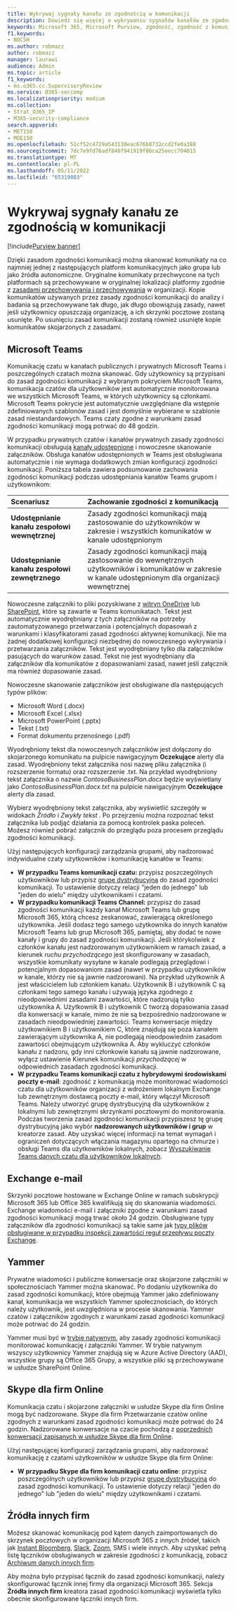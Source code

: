 ```yaml
---
title: Wykrywaj sygnały kanału ze zgodnością w komunikacji
description: Dowiedz się więcej o wykrywaniu sygnałów kanałów ze zgodnością z komunikacją.
keywords: Microsoft 365, Microsoft Purview, zgodność, zgodność z komunikacją
f1.keywords:
- NOCSH
ms.author: robmazz
author: robmazz
manager: laurawi
audience: Admin
ms.topic: article
f1_keywords:
- ms.o365.cc.SupervisoryReview
ms.service: O365-seccomp
ms.localizationpriority: medium
ms.collection:
- Strat_O365_IP
- M365-security-compliance
search.appverid:
- MET150
- MOE150
ms.openlocfilehash: 51cf52c4729a543130eac676b8732ccd2fe0a388
ms.sourcegitcommit: 7dc7e9fd76adf848f941919f86ca25eecc704015
ms.translationtype: MT
ms.contentlocale: pl-PL
ms.lasthandoff: 05/11/2022
ms.locfileid: "65319083"
---
```

# <a name="detect-channel-signals-with-communication-compliance"></a>Wykrywaj sygnały kanału ze zgodnością w komunikacji

[!include[Purview banner](../includes/purview-rebrand-banner.md)]

Dzięki zasadom zgodności komunikacji można skanować komunikaty na co najmniej jednej z następujących platform komunikacyjnych jako grupa lub jako źródła autonomiczne. Oryginalne komunikaty przechwycone na tych platformach są przechowywane w oryginalnej lokalizacji platformy zgodnie z [zasadami przechowywania i przechowywania](/microsoft-365/compliance/information-governance) w organizacji. Kopie komunikatów używanych przez zasady zgodności komunikacji do analizy i badania są przechowywane tak długo, jak długo obowiązują zasady, nawet jeśli użytkownicy opuszczają organizację, a ich skrzynki pocztowe zostaną usunięte. Po usunięciu zasad komunikacji zostaną również usunięte kopie komunikatów skojarzonych z zasadami.

## <a name="microsoft-teams"></a>Microsoft Teams

Komunikację czatu w kanałach publicznych i prywatnych Microsoft Teams i poszczególnych czatach można skanować. Gdy użytkownicy są przypisani do zasad zgodności komunikacji z wybranym pokryciem Microsoft Teams, komunikacja czatów dla użytkowników jest automatycznie monitorowana we wszystkich Microsoft Teams, w których użytkownicy są członkami. Microsoft Teams pokrycie jest automatycznie uwzględniane dla wstępnie zdefiniowanych szablonów zasad i jest domyślnie wybierane w szablonie zasad niestandardowych. Teams czaty zgodne z warunkami zasad zgodności komunikacji mogą potrwać do 48 godzin.

W przypadku prywatnych czatów i kanałów prywatnych zasady zgodności komunikacji obsługują [kanały udostępnione](/MicrosoftTeams/shared-channels) i nowoczesne skanowanie załączników. Obsługa kanałów udostępnionych w Teams jest obsługiwana automatycznie i nie wymaga dodatkowych zmian konfiguracji zgodności komunikacji. Poniższa tabela zawiera podsumowanie zachowania zgodności komunikacji podczas udostępniania kanałów Teams grupom i użytkownikom:

|**Scenariusz**|**Zachowanie zgodności z komunikacją**|
|:-----------|:------------------------------------|
| **Udostępnianie kanału zespołowi wewnętrznej** | Zasady zgodności komunikacji mają zastosowanie do użytkowników w zakresie i wszystkich komunikatów w kanale udostępnionym |
| **Udostępnianie kanału zespołowi zewnętrznego** | Zasady zgodności komunikacji mają zastosowanie do wewnętrznych użytkowników i komunikatów w zakresie w kanale udostępnionym dla organizacji wewnętrznej |

Nowoczesne załączniki to pliki pozyskiwane z [witryn OneDrive](/onedrive/plan-onedrive-enterprise#modern-attachments) lub [SharePoint](/sharepoint/dev/solution-guidance/modern-experience-customizations), które są zawarte w Teams komunikatach. Tekst jest automatycznie wyodrębniany z tych załączników na potrzeby zautomatyzowanego przetwarzania i potencjalnych dopasowań z warunkami i klasyfikatorami zasad zgodności aktywnej komunikacji. Nie ma żadnej dodatkowej konfiguracji niezbędnej do nowoczesnego wykrywania i przetwarzania załączników. Tekst jest wyodrębniany tylko dla załączników pasujących do warunków zasad. Tekst nie jest wyodrębniany dla załączników dla komunikatów z dopasowaniami zasad, nawet jeśli załącznik ma również dopasowanie zasad.

Nowoczesne skanowanie załączników jest obsługiwane dla następujących typów plików:

- Microsoft Word (.docx)
- Microsoft Excel (.xlsx)
- Microsoft PowerPoint (.pptx)
- Tekst (.txt)
- Format dokumentu przenośnego (.pdf)

Wyodrębniony tekst dla nowoczesnych załączników jest dołączony do skojarzonego komunikatu na pulpicie nawigacyjnym **Oczekujące** alerty dla zasad. Wyodrębniony tekst załącznika nosi nazwę pliku załącznika (i rozszerzenie formatu) oraz rozszerzenie .txt. Na przykład wyodrębniony tekst załącznika o nazwie *ContosoBusinessPlan.docx* będzie wyświetlany jako *ContosoBusinessPlan.docx.txt* na pulpicie nawigacyjnym **Oczekujące** alerty dla zasad.

Wybierz wyodrębniony tekst załącznika, aby wyświetlić szczegóły w widokach *Źródło* i *Zwykły tekst* . Po przejrzeniu można rozpoznać tekst załącznika lub podjąć działania za pomocą kontrolek paska poleceń. Możesz również pobrać załącznik do przeglądu poza procesem przeglądu zgodności komunikacji.

Użyj następujących konfiguracji zarządzania grupami, aby nadzorować indywidualne czaty użytkowników i komunikację kanałów w Teams:

- **W przypadku Teams komunikacji czatu:** przypisz poszczególnych użytkowników lub przypisz [grupę dystrybucyjną](https://support.office.com/article/Distribution-groups-E8BA58A8-FAB2-4AAF-8AA1-2A304052D2DE) do zasad zgodności komunikacji. To ustawienie dotyczy relacji "jeden do jednego" lub "jeden do wielu" między użytkownikami i czatami.
- **W przypadku komunikacji Teams Channel:** przypisz do zasad zgodności komunikacji każdy kanał Microsoft Teams lub grupę Microsoft 365, którą chcesz zeskanować, zawierającą określonego użytkownika. Jeśli dodasz tego samego użytkownika do innych kanałów Microsoft Teams lub grup Microsoft 365, pamiętaj, aby dodać te nowe kanały i grupy do zasad zgodności komunikacji. Jeśli którykolwiek z członków kanału jest nadzorowanym użytkownikiem w ramach zasad, a kierunek *ruchu przychodzącego* jest skonfigurowany w zasadach, wszystkie komunikaty wysyłane w kanale podlegają przeglądowi i potencjalnym dopasowaniom zasad (nawet w przypadku użytkowników w kanale, którzy nie są jawnie nadzorowani). Na przykład użytkownik A jest właścicielem lub członkiem kanału. Użytkownik B i użytkownik C są członkami tego samego kanału i używają języka zgodnego z nieodpowiednimi zasadami zawartości, które nadzorują tylko użytkownika A. Użytkownik B i użytkownik C tworzą dopasowania zasad dla konwersacji w kanale, mimo że nie są bezpośrednio nadzorowane w zasadach nieodpowiedniej zawartości. Teams konwersacje między użytkownikiem B i użytkownikiem C, które znajdują się poza kanałem zawierającym użytkownika A, nie podlegają nieodpowiednim zasadom zawartości obejmującym użytkownika A. Aby wykluczyć członków kanału z nadzoru, gdy inni członkowie kanału są jawnie nadzorowane, wyłącz ustawienie Kierunek komunikacji *przychodzącej* w odpowiednich zasadach zgodności komunikacji.
- **W przypadku Teams komunikacji czatu z hybrydowymi środowiskami poczty e-mail**: zgodność z komunikacją może monitorować wiadomości czatu dla użytkowników organizacji z wdrożeniem lokalnym Exchange lub zewnętrznym dostawcą poczty e-mail, który włączył Microsoft Teams. Należy utworzyć grupę dystrybucyjną dla użytkowników z lokalnymi lub zewnętrznymi skrzynkami pocztowymi do monitorowania. Podczas tworzenia zasad zgodności komunikacji przypiszesz tę grupę dystrybucyjną jako wybór **nadzorowanych użytkowników i grup** w kreatorze zasad. Aby uzyskać więcej informacji na temat wymagań i ograniczeń dotyczących włączania magazynu opartego na chmurze i obsługi Teams dla użytkowników lokalnych, zobacz [Wyszukiwanie Teams danych czatu dla użytkowników lokalnych](search-cloud-based-mailboxes-for-on-premises-users.md).

## <a name="exchange-email"></a>Exchange e-mail

Skrzynki pocztowe hostowane w Exchange Online w ramach subskrypcji Microsoft 365 lub Office 365 kwalifikują się do skanowania wiadomości. Exchange wiadomości e-mail i załączniki zgodne z warunkami zasad zgodności komunikacji mogą trwać około 24 godzin. Obsługiwane typy załączników dla zgodności komunikacji są takie same jak [typy plików obsługiwane w przypadku inspekcji zawartości reguł przepływu poczty Exchange](/exchange/security-and-compliance/mail-flow-rules/inspect-message-attachments#supported-file-types-for-mail-flow-rule-content-inspection).

## <a name="yammer"></a>Yammer

Prywatne wiadomości i publiczne konwersacje oraz skojarzone załączniki w społecznościach Yammer można skanować. Po dodaniu użytkownika do zasad zgodności komunikacji, które obejmują Yammer jako zdefiniowany kanał, komunikacja we wszystkich Yammer społecznościach, do których należy użytkownik, jest uwzględniona w procesie skanowania. Yammer czatów i załączników zgodnych z warunkami zasad zgodności komunikacji może potrwać do 24 godzin. 

Yammer musi być w [trybie natywnym](/yammer/configure-your-yammer-network/overview-native-mode), aby zasady zgodności komunikacji monitorować komunikację i załączniki Yammer. W trybie natywnym wszyscy użytkownicy Yammer znajdują się w Azure Active Directory (AAD), wszystkie grupy są Office 365 Grupy, a wszystkie pliki są przechowywane w usłudze SharePoint Online.

## <a name="skype-for-business-online"></a>Skype dla firm Online

Komunikacja czatu i skojarzone załączniki w usłudze Skype dla firm Online mogą być nadzorowane. Skype dla firm Przetwarzanie czatów online zgodnych z warunkami zasad zgodności komunikacji może potrwać do 24 godzin. Nadzorowane konwersacje na czacie pochodzą z [poprzednich konwersacji zapisanych w usłudze Skype dla firm Online](https://support.office.com/article/Find-a-previous-Skype-for-Business-conversation-18892eba-5f18-4281-8c87-fd48bd72e6a2).  

Użyj następującej konfiguracji zarządzania grupami, aby nadzorować komunikację z czatami użytkowników w usłudze Skype dla firm Online:

- **W przypadku Skype dla firm komunikacji czatu online**: przypisz poszczególnych użytkowników lub przypisz [grupę dystrybucyjną](https://support.office.com/article/Distribution-groups-E8BA58A8-FAB2-4AAF-8AA1-2A304052D2DE) do zasad zgodności komunikacji. To ustawienie dotyczy relacji "jeden do jednego" lub "jeden do wielu" między użytkownikami i czatami.

## <a name="third-party-sources"></a>Źródła innych firm

Możesz skanować komunikację pod kątem danych zaimportowanych do skrzynek pocztowych w organizacji Microsoft 365 z innych źródeł, takich jak [Instant Bloomberg](archive-instant-bloomberg-data.md), [Slack](archive-slack-data.md), [Zoom](archive-zoommeetings-data.md), SMS i wiele innych. Aby uzyskać pełną listę łączników obsługiwanych w zakresie zgodności z komunikacją, zobacz [Archiwum danych innych firm](archiving-third-party-data.md).

Aby można było przypisać łącznik do zasad zgodności komunikacji, należy skonfigurować łącznik innej firmy dla organizacji Microsoft 365. Sekcja **Źródła innych firm** kreatora zasad zgodności komunikacji wyświetla tylko obecnie skonfigurowane łączniki innych firm.
